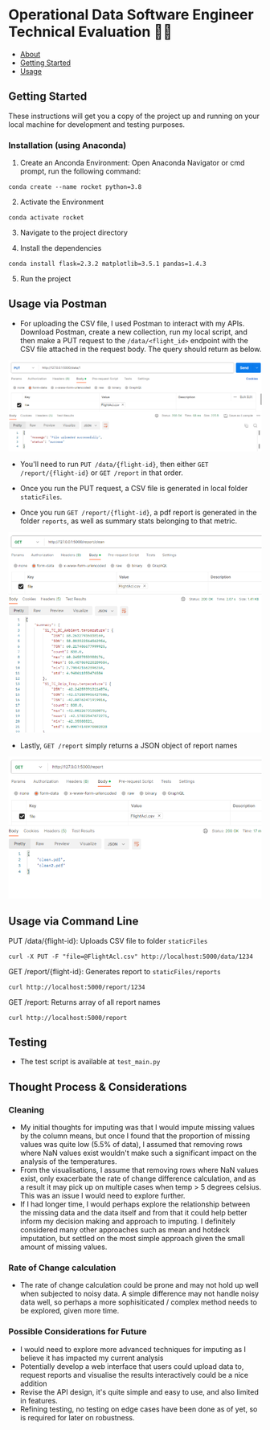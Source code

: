 # Operational Data Software Engineer Technical Evaluation 🚀✨

- [About](#about)
- [Getting Started](#getting_started)
- [Usage](#usage)

## Getting Started <a name = "getting_started"></a>

These instructions will get you a copy of the project up and running on your local machine for development and testing purposes. 

### Installation (using Anaconda)

1. Create an Anconda Environment: Open Anaconda Navigator or cmd prompt, run the following command:
```
conda create --name rocket python=3.8
```

2. Activate the Environment
```
conda activate rocket 
```

3. Navigate to the project directory

4. Install the dependencies
```
conda install flask=2.3.2 matplotlib=3.5.1 pandas=1.4.3
```

5. Run the project

## Usage via Postman <a name = "usage"></a>

- For uploading the CSV file, I used Postman to interact with my APIs. Download Postman, create a new collection, run my local script, and then make a PUT request to the `/data/<flight_id>` endpoint with the CSV file attached in the request body. The query should return as below.

![Alt text](readme-imags/image.png)

- You'll need to run `PUT /data/{flight-id}`, then either `GET /report/{flight-id}` or `GET /report` in that order. 

- Once you run the PUT request, a CSV file is generated in local folder `staticFiles`.

- Once you run `GET /report/{flight-id}`, a pdf report is generated in the folder `reports`, as well as summary stats belonging to that metric.

![Alt text](readme-imags/image-1.png)

- Lastly, `GET /report` simply returns a JSON object of report names

![Alt text](readme-imags/image-2.png)

## Usage via Command Line

PUT /data/{flight-id}: Uploads CSV file to folder `staticFiles`
```
curl -X PUT -F "file=@FlightAcl.csv" http://localhost:5000/data/1234
```

GET /report/{flight-id}: Generates report to `staticFiles/reports`
```
curl http://localhost:5000/report/1234
```

GET /report: Returns array of all report names
```
curl http://localhost:5000/report
```


## Testing

- The test script is available at `test_main.py`

## Thought Process & Considerations 

### Cleaning
- My initial thoughts for imputing was that I would impute missing values by the column means, but once I found that the proportion of missing values was quite low (5.5% of data), I assumed that removing rows where NaN values exist wouldn't make such a significant impact on the analysis of the temperatures.
- From the visualisations, I assume that removing rows where NaN values exist, only exacerbate the rate of change difference calculation, and as a result it may pick up on multiple cases when temp > 5 degrees celsius. This was an issue I would need to explore further.
- If I had longer time, I would perhaps explore the relationship between the missing data and the data itself and from that it could help better inform my decision making and approach to imputing. I definitely considered many other approaches such as mean and hotdeck imputation, but settled on the most simple approach given the small amount of missing values.

### Rate of Change calculation
- The rate of change calculation could be prone and may not hold up well when subjected to noisy data. A simple difference may not handle noisy data well, so perhaps a more sophisiticated / complex method needs to be explored, given more time.

### Possible Considerations for Future
- I would need to explore more advanced techniques for imputing as I believe it has impacted my current analysis
- Potentially develop a web interface that users could upload data to, request reports and visualise the results interactively could be a nice addition
- Revise the API design, it's quite simple and easy to use, and also limited in features.
- Refining testing, no testing on edge cases have been done as of yet, so is required for later on robustness.



